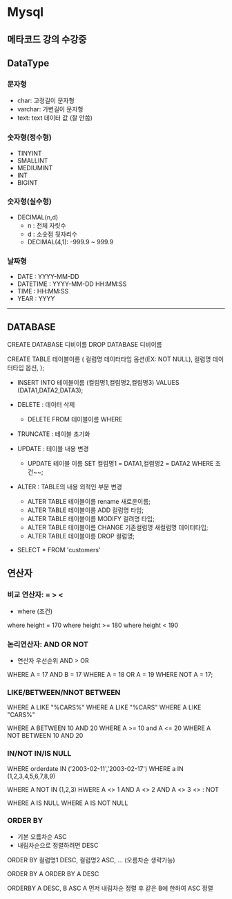 # Mysql
메타코드 강의 수강중
---

## DataType

### 문자형
- char: 고정길이 문자형
- varchar: 가변길이 문자형
- text: text 데이터 값 (잘 안씀)

### 숫자형(정수형)
- TINYINT
- SMALLINT
- MEDIUMINT
- INT 
- BIGINT

### 숫자형(실수형)
- DECIMAL(n,d)
    - n : 전체 자릿수
    - d : 소숫점 뒷자리수
    - DECIMAL(4,1): -999.9 ~ 999.9

### 날짜형
- DATE : YYYY-MM-DD
- DATETIME : YYYY-MM-DD HH:MM:SS
- TIME : HH:MM:SS
- YEAR : YYYY

---

## DATABASE

CREATE DATABASE 디비이름
DROP DATABASE 디비이름

CREATE TABLE 테이블이름 (
    컬럼명 데이터타입 옵션(EX: NOT NULL),
    컬렴명 데이터타입 옵션,
);

- INSERT INTO 테이블이름 (컬럼명1,컬럼명2,컬럼명3) VALUES (DATA1,DATA2,DATA3);

- DELETE : 데이터 삭제
    - DELETE FROM 테이블이름 WHERE

- TRUNCATE : 테이블 초기화

- UPDATE : 테이블 내용 변경
    - UPDATE 테이블 이름 SET 컬럼명1 = DATA1,컬렴명2 = DATA2 WHERE 조건~~;

- ALTER : TABLE의 내용 외적인 부분 변경
    - ALTER TABLE 테이블이름 rename 새로운이름;
    - ALTER TABLE 테이블이름 ADD 컬럼명 타입;
    - ALTER TABLE 테이블이름 MODIFY 컬려명 타입;
    - ALTER TABLE 테이블이름 CHANGE 기존컬럼명 새컬럼명 데이터타입;
    - ALTER TABLE 테이블이름 DROP 컬럼명;

- SELECT * FROM 'customers'

## 연산자

### 비교 연산자: = > <

- where (조건)

where height = 170 
where height >= 180
where height < 190

### 논리연산자: AND OR NOT

- 연산자 우선순위 AND > OR

WHERE A = 17 AND B = 17
WHERE A = 18 OR A = 19
WHERE NOT A = 17;

### LIKE/BETWEEN/NNOT BETWEEN

WHERE A LIKE "%CARS%" 
WHERE A LIKE "%CARS"
WHERE A LIKE "CARS%"

WHERE A BETWEEN 10 AND 20
WHERE A >= 10 and A <= 20
WHERE A NOT BETWEEN 10 AND 20

### IN/NOT IN/IS NULL

WHERE orderdate IN ('2003-02-11','2003-02-17')
WHERE a IN (1,2,3,4,5,6,7,8,9)

WHERE A NOT IN (1,2,3)
HWERE A <> 1 AND A <> 2 AND A <> 3
<> : NOT

WHERE A IS NULL
WHERE A IS NOT NULL

### ORDER BY

- 기본 오름차순 ASC 
- 내림차순으로 정렬하려면 DESC

ORDER BY 컬럼명1 DESC, 컬렴명2 ASC, ...
(오름차순 생략가능)

ORDER BY A
ORDER BY A DESC

ORDERBY A DESC, B ASC
A 먼저 내림차순 정렬 후 같은 B에 한하여 ASC 정렬










